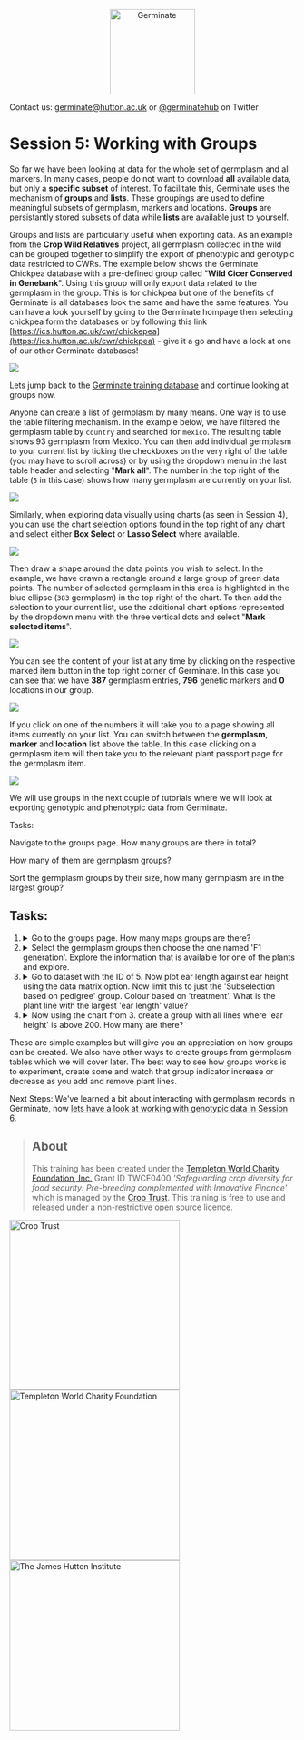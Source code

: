 <!-- Use these horrible HTML tag attributes because Markdown only supports limited HTML/CSS -->
<p align="center">
  <img src="img/germinate-square-name.svg" width="150" alt="Germinate">
</p>

Contact us: [germinate@hutton.ac.uk](mailto:germinate@hutton.ac.uk) or [@germinatehub](https://www.twitter.com/germinatehub) on Twitter

# Session 5: Working with Groups

So far we have been looking at data for the whole set of germplasm and all markers. In many cases, people do not want to download **all** available data, but only a **specific subset** of interest. To facilitate this, Germinate uses the mechanism of **groups** and **lists**. These groupings are used to define meaningful subsets of germplasm, markers and locations. **Groups** are persistantly stored subsets of data while **lists** are available just to yourself.

Groups and lists are particularly useful when exporting data. As an example from the **Crop Wild Relatives** project, all germplasm collected in the wild can be grouped together to simplify the export of phenotypic and genotypic data restricted to CWRs. The example below shows the Germinate Chickpea database with a pre-defined group called "**Wild Cicer Conserved in Genebank**". Using this group will only export data related to the germplasm in the group. This is for chickpea but one of the benefits of Germinate is all databases look the same and have the same features. You can have a look yourself by going to the Germinate hompage then selecting chickpea form the databases or by following this link [https://ics.hutton.ac.uk/cwr/chickepea](https://ics.hutton.ac.uk/cwr/chickpea) - give it a go and have a look at one of our other Germinate databases!

<img src="session-5/group-usage-cwr-example.png" style="max-width: 100%;">

Lets jump back to the [Germinate training database](https://ics.hutton.ac.uk/germinate-training) and continue looking at groups now.

Anyone can create a list of germplasm by many means. One way is to use the table filtering mechanism. In the example below, we have filtered the germplasm table by `country` and searched for `mexico`. The resulting table shows 93 germplasm from Mexico. You can then add individual germplasm to your current list by ticking the checkboxes on the very right of the table (you may have to scroll across) or by using the dropdown menu in the last table header and selecting "**Mark all**". The number in the top right of the table (`5` in this case) shows how many germplasm are currently on your list.

<img src="session-5/group-creation-germplasm-filter.png" style="max-width: 100%;">

Similarly, when exploring data visually using charts (as seen in Session 4), you can use the chart selection options found in the top right of any chart and select either **Box Select** or **Lasso Select** where available.

<img src="session-5/group-creation-chart-selection.png" style="max-width: 100%;">

Then draw a shape around the data points you wish to select. In the example, we have drawn a rectangle around a large group of green data points. The number of selected germplasm in this area is highlighted in the blue ellipse (`383` germplasm) in the top right of the chart. To then add the selection to your current list, use the additional chart options represented by the dropdown menu with the three vertical dots and select "**Mark selected items**".

<img src="session-5/group-creation-chart-selection-example.png" style="max-width: 100%;">

You can see the content of your list at any time by clicking on the respective marked item button in the top right corner of Germinate. In this case you can see that we have **387** germplasm entries, **796** genetic markers and **0** locations in our group. 

<img src="session-5/group-creation-marked-items.png" style="max-width: 100%;">

If you click on one of the numbers it will take you to a page showing all items currently on your list. You can switch between the **germplasm**, **marker** and **location** list above the table. In this case clicking on a germplasm item will then take you to the relevant plant passport page for the germplasm item.

<img src="session-5/group-creation-marked-items-page.png" style="max-width: 100%;">


We will use groups in the next couple of tutorials where we will look at exporting genotypic and phenotypic data from Germinate.



Tasks: 

Navigate to the groups page. How many groups are there in total? 

How many of them are germplasm groups? 

Sort the germplasm groups by their size, how many germplasm are in the largest group? 
## Tasks:

1. <details><summary>Go to the groups page. How many maps groups are there?</summary>Answer: 3</details>
2. <details><summary>Select the germplasm groups then choose the one named 'F1 generation'. Explore the information that is available for one of the plants and explore.</summary>You should be able to access all the background data we have on each line on these pages. They contain a lot of information sometimes so explore and remember that data is always in the same order - in every Germinate database.</details>
3. <details><summary>Go to dataset with the ID of 5. Now plot ear length against ear height using the data matrix option. Now limit this to just the 'Subselection based on pedigree' group. Colour based on 'treatment'. What is the plant line with the largest 'ear length' value?</summary>Answer: CACTUAR-1930</details>
4. <details><summary>Now using the chart from 3. create a group with all lines where 'ear height' is above 200. How many are there?</summary>Answer: 6</details>

These are simple examples but will give you an appreciation on how groups can be created. We also have other ways to create groups from germplasm tables which we will cover later. The best way to see how groups works is to experiment, create some and watch that group indicator increase or decrease as you add and remove plant lines.

Next Steps:  We've learned a bit about interacting with germplasm records in Germinate, now [lets have a look at working with genotypic data in Session 6](session-6.html).

> ## About
> This training has been created under the [Templeton World Charity Foundation, Inc.](https://www.templetonworldcharity.org/) Grant ID TWCF0400 *'Safeguarding crop diversity for food security: Pre-breeding complemented with Innovative Finance'* which is managed by the [Crop Trust](https://www.croptrust.org/). This training is free to use and released under a non-restrictive open source licence.

<div class="logos">
  <img src="img/crop-trust.svg" width="300" alt="Crop Trust">
  <img src="img/templeton.svg" width="300" alt="Templeton World Charity Foundation">
  <img src="img/hutton.svg" width="300" alt="The James Hutton Institute">
</div>